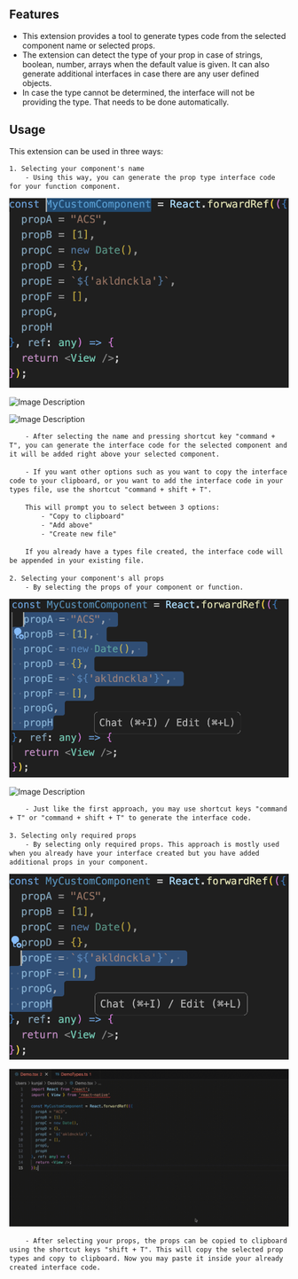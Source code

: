 ## Features
- This extension provides a tool to generate types code from the selected component name or selected props.
- The extension can detect the type of your prop in case of strings, boolean, number, arrays when the default value is given. It can also generate additional interfaces in case there are any user defined objects.
- In case the type cannot be determined, the interface will not be providing the type. That needs to be done automatically.

## Usage
This extension can be used in three ways:

    1. Selecting your component's name
        - Using this way, you can generate the prop type interface code for your function component.
![Image Description](https://github.com/kunjalsoni-simformsolutions/typesgenerator/blob/main/images/image1.png?raw=true)

![Image Description](https://github.com/kunjalsoni-simformsolutions/typesgenerator/blob/main/images/Video1.gif?raw=true)

![Image Description](https://github.com/kunjalsoni-simformsolutions/typesgenerator/blob/main/images/Video2.gif?raw=true)

        - After selecting the name and pressing shortcut key "command + T", you can generate the interface code for the selected component and it will be added right above your selected component.
        
        - If you want other options such as you want to copy the interface code to your clipboard, or you want to add the interface code in your types file, use the shortcut "command + shift + T". 
        
        This will prompt you to select between 3 options:
            - "Copy to clipboard"
            - "Add above"
            - "Create new file"

        If you already have a types file created, the interface code will be appended in your existing file.

    2. Selecting your component's all props
        - By selecting the props of your component or function.
![Image Description](https://github.com/kunjalsoni-simformsolutions/typesgenerator/blob/main/images/image2.png?raw=true)

![Image Description](https://github.com/kunjalsoni-simformsolutions/typesgenerator/blob/main/images/Video3.gif?raw=true)

        - Just like the first approach, you may use shortcut keys "command + T" or "command + shift + T" to generate the interface code.

    3. Selecting only required props
        - By selecting only required props. This approach is mostly used when you already have your interface created but you have added additional props in your component.
        
![Image Description](https://github.com/kunjalsoni-simformsolutions/typesgenerator/blob/main/images/image3.png?raw=true)

![Image Description](https://github.com/kunjalsoni-simformsolutions/typesgenerator/blob/main/images/Video4.gif?raw=true)

        - After selecting your props, the props can be copied to clipboard using the shortcut keys "shift + T". This will copy the selected prop types and copy to clipboard. Now you may paste it inside your already created interface code.


